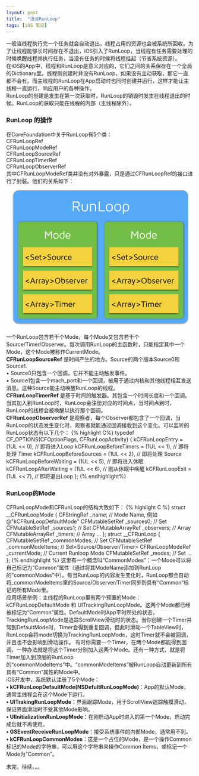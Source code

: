 ```yaml
---
layout: post
title:  "浅谈RunLoop"
tags: [iOS 笔记]
---
```


一般当线程执行完一个任务就会自动退出，线程占用的资源也会被系统所回收。为了让线程能够长时间存在不退出，iOS引入了RunLoop，当线程有任务需要处理的时候唤醒线程并执行任务，当没有任务的时候将线程挂起（节省系统资源）。    
在iOS的App中，线程和RunLoop是意义对应的，它们之间的关系保存在一个全局的Dictionary里。线程刚创建时并没有RunLoop，如果没有主动获取，那它一直都不会有。而主线程的RunLoop在App启动时也同时创建并运行，这样才能让主线程一直运行，响应用户的各种操作。    
RunLoop的创建是发生在第一次获取时，RunLoop的销毁时发生在线程退出的时候。RunLoop的获取只能在线程的内部（主线程除外）。
### RunLoop 的操作
在CoreFoundation中关于RunLoop有5个类：    
CFRunLoopRef    
CFRunLoopModeRef    
CFRunLoopSourceRef    
CFRunLoopTimerRef    
CFRunLoopObserverRef    
其中CFRunLoopModeRef类并没有对外暴露，只是通过CFRunLoopRef的接口进行了封装。他们的关系如下：
![RunLoop的关系图][image-1]
一个RunLoop包含若干个Mode，每个Mode又包含若干个Source/Timer/Observer。每次调用RunLoop的主函数时，只能指定其中一个Mode，这个Mode被称作CurrentMode。    
**CFRunLoopSourceRef** 是时间产生的地方。Source的两个版本Source0和Source1.    
• Source0只包含一个回调，它并不能主动触发事件。    
• Source1包含一个mach_port和一个回调，被用于通过内核和其他线程相互发送消息。这种Source能主动唤醒RunLoop的线程。    
**CFRunLoopTimerRef** 是基于时间的触发器。其包含一个时间长度和一个回调。当其加入到RunLoop时，RunLoop会注册对应的时间点，当时间点到时，RunLoop的线程会被唤醒以执行那个回调。    
**CFRunLoopObserverRef** 是观察者，每个Observer都包含了一个回调，当RunLoop的状态发生变化时，观察者就能通过回调接收到这个变化。可以监听的RunLoop状态有以下几个：
{% highlight C%}
typedef CF_OPTIONS(CFOptionFlags, CFRunLoopActivity) {
    kCFRunLoopEntry         = (1UL << 0), // 即将进入Loop
    kCFRunLoopBeforeTimers  = (1UL << 1), // 即将处理 Timer
    kCFRunLoopBeforeSources = (1UL << 2), // 即将处理 Source
    kCFRunLoopBeforeWaiting = (1UL << 5), // 即将进入休眠
    kCFRunLoopAfterWaiting  = (1UL << 6), // 刚从休眠中唤醒
    kCFRunLoopExit          = (1UL << 7), // 即将退出Loop
};
{% endhighlight%}
### RunLoop的Mode
CFRunLoopMode和CFRunLoop的结构大致如下：
{% highlight C %}
struct __CFRunLoopMode {
    CFStringRef _name;            // Mode Name, 例如 @"kCFRunLoopDefaultMode"
    CFMutableSetRef _sources0;    // Set
    CFMutableSetRef _sources1;    // Set
    CFMutableArrayRef _observers; // Array
    CFMutableArrayRef _timers;    // Array
    ...
};
struct __CFRunLoop {
    CFMutableSetRef _commonModes;     // Set
    CFMutableSetRef _commonModeItems; // Set<Source/Observer/Timer>
    CFRunLoopModeRef _currentMode;    // Current Runloop Mode
    CFMutableSetRef _modes;           // Set
    ...
};
{% endhighlight %}
这里有一个概念叫“CommonModes”：一个Mode可以将自己标记为“Common”属性（通过将其ModeName添加到RunLoop的“commonModes”中）。每当RunLoop的内容发生变化时，RunLoop都会自动将_commonModeItems里的Source/Observer/Timer同步到具有“Common”标记的所有Mode里。    
应用场景举例：主线程的RunLoop里有两个预置的Mode：kCFRunLoopDefaultMode 和 UITrackingRunLoopMode。这两个Mode都已经被标记为“Common”属性。DefaultMode时App平时所处的状态，TrackingRunLoopMode是追踪ScrollView滑动时的状态。当你创建一个Timer并驾到DefaultMode时，Timer会得到重复回调，但此时滑动一个TableView时，RunLoop会将mode切换为TrackingRunLoopMode，这时Timer就不会被回调，并且也不会影响到滑动操作。
有时你需要一个Timer，在两个Mode都能得到回调，一种办法就是将这个Timer分别加入这两个Mode。还有一种方式，就是将Timer加入到顶层的RunLoop的“commonModeItems”中。“commonModeItems”被RunLoop自动更新到所有具有“Common”属性的Mode中。    
iOS开发中，系统默认注册了5个Mode：    
**• kCFRunLoopDefaultMode(NSDefultRunLoopMode)**：App的默认Mode，通常主线程会在这个Mode下运行。    
**• UITrakingRunLoopMode**：界面跟踪Mode，用于ScrollView追踪触摸滑动，保证界面滑动时不受其他Mode影响。    
**• UIInitializationRunLoopMode**：在刚启动App时进入的第一个Mode，启动完成后就不再使用。    
**• GSEventReceiveRunLoopMode**：接受系统事件的内部Mode，通常用不到。    
**• kCFRunLoopCommonModes**：这是一个占位的Mode，是一个操作Common标记的Mode的字符串，可以用这个字符串来操作Common Items，或标记一个Mode为“Common”。    

未完，待续。。。

[image-1]: /assets/article_images/2018-06-10-浅谈RunLoop01.png


